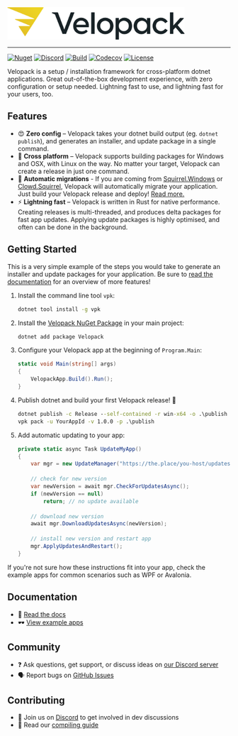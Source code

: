 <picture>
  <source media="(prefers-color-scheme: dark)" srcset="docs/artwork/velopack-white.svg">
  <img alt="Velopack Logo" src="docs/artwork/velopack-black.svg" width="400">
</picture>

---

[![Nuget](https://img.shields.io/nuget/v/Velopack?style=flat-square)](https://www.nuget.org/packages/Velopack/)
[![Discord](https://img.shields.io/discord/767856501477343282?style=flat-square&color=purple)](https://discord.gg/CjrCrNzd3F)
[![Build](https://img.shields.io/github/actions/workflow/status/velopack/velopack/build.yml?branch=develop&style=flat-square)](https://github.com/velopack/velopack/actions)
[![Codecov](https://img.shields.io/codecov/c/github/velopack/velopack?style=flat-square)](https://app.codecov.io/gh/velopack/velopack)
[![License](https://img.shields.io/github/license/velopack/velopack?style=flat-square)](https://github.com/velopack/velopack/blob/develop/LICENSE)

Velopack is a setup / installation framework for cross-platform dotnet applications. Great out-of-the-box development experience, with zero configuration or setup needed. Lightning fast to use, and lightning fast for your users, too.

## Features

- 😍 **Zero config** – Velopack takes your dotnet build output (eg. `dotnet publish`), and generates an installer, and update package in a single command.
- 🎯 **Cross platform** – Velopack supports building packages for Windows and OSX, with Linux on the way. No matter your target, Velopack can create a release in just one command.
- 🚀 **Automatic migrations** - If you are coming from [Squirrel.Windows](https://github.com/Squirrel/Squirrel.Windows) or [Clowd.Squirrel](https://github.com/clowd/Clowd.Squirrel), Velopack will automatically migrate your application. Just build your Velopack release and deploy! [Read more.](docs/migrating.md)
- ⚡️ **Lightning fast** – Velopack is written in Rust for native performance. Creating releases is multi-threaded, and produces delta packages for fast app updates. Applying update packages is highly optimised, and often can be done in the background.

## Getting Started
This is a very simple example of the steps you would take to generate an installer and update packages for your application. Be sure to [read the documentation](docs) for an overview of more features!

1. Install the command line tool `vpk`:
   ```cmd
   dotnet tool install -g vpk
   ```
2. Install the [Velopack NuGet Package](https://www.nuget.org/packages/velopack) in your main project:
   ```cmd
   dotnet add package Velopack
   ```
3. Configure your Velopack app at the beginning of `Program.Main`:
   ```cs
   static void Main(string[] args)
   {
       VelopackApp.Build().Run();
   }
   ```
4. Publish dotnet and build your first Velopack release! 🎉
   ```cmd
   dotnet publish -c Release --self-contained -r win-x64 -o .\publish
   vpk pack -u YourAppId -v 1.0.0 -p .\publish
   ```
5. Add automatic updating to your app:
   ```cs
   private static async Task UpdateMyApp()
   {
       var mgr = new UpdateManager("https://the.place/you-host/updates");

       // check for new version
       var newVersion = await mgr.CheckForUpdatesAsync();
       if (newVersion == null)
           return; // no update available

       // download new version
       await mgr.DownloadUpdatesAsync(newVersion);

       // install new version and restart app
       mgr.ApplyUpdatesAndRestart();
   }
   ```

If you're not sure how these instructions fit into your app, check the example apps for common scenarios such as WPF or Avalonia.

## Documentation
- 📖 [Read the docs](docs)
- 🕶️ [View example apps](examples)

## Community
- ❓ Ask questions, get support, or discuss ideas on [our Discord server](https://discord.gg/CjrCrNzd3F)
- 🗣️ Report bugs on [GitHub Issues](https://github.com/velopack/velopack/issues)


## Contributing
- 💬 Join us on [Discord](https://discord.gg/CjrCrNzd3F) to get involved in dev discussions
- 🚦 Read our [compiling guide](docs/compiling.md)